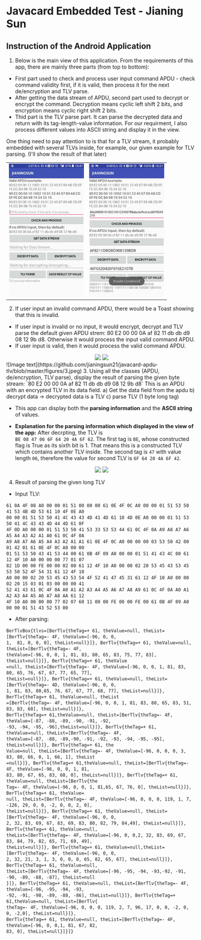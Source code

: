 # Javacard Embedded Test - Jianing Sun
## Instruction of the Android Application
1. Below is the main view of this application. From the requirements of this app, there are mainly
three parts (from top to bottom): 
* First part used to check and process user input command APDU - check command validity first, 
if it is valid, then process it for the next de/encryption and TLV parse.
* After getting the data stream of APDU, second part used to decrypt or encrypt the command. Decryption means 
cyclic left shift 2 bits, and encryption means cyclic right shift 2 bits.
* Thid part is the TLV parse part. It can parse the decrypted data and return with its tag-length-value information.
For our requirment, I also process different values into ASCII string and display it in the view.   

One thing need to pay attention to is that for a TLV stream, it probably embedded with several TLVs inside, 
for example, our given example for TLV parsing. (I'll show the result of that later)
<!-- <div align="center">
  <img src="https://github.com/jianingsun21/javacard-apdu-tlv/blob/master/figures/1.jpeg" width="350" height=“400">                                                                          
</div> -->

<table sytle="border: 0px;">
<tr>
<td><img width="200px" src="./figures/1.jpeg" /></td>
<td><img width="200px" src="./figures/2.jpeg" /></td>
</tr>
</table>

2. If user input an invalid command APDU, there would be a Toast showing that this is invalid. 
* If user input is invalid or no input, it would encrypt, decrypt and TLV parse the default given APDU strem:
80 E2 00 00 0A af 82 11 db db d9 08 12 9b d8. Otherwise it would process the input valid command APDU. 
* If user input is valid, then it would process the valid command APDU.
<div align="center">
  <img src="https://github.com/jianingsun21/javacard-apdu-tlv/blob/master/figures/2.jpeg" width="300" height=“350">
  <img src="https://github.com/jianingsun21/javacard-apdu-tlv/blob/master/figures/3.jpeg" width="300" height=“350">                                                                                                            
</div>
![Image text](https://github.com/jianingsun21/javacard-apdu-tlv/blob/master/figures/3.jpeg)
3. Using all the classes (APDU, de/encryption, TLV parse), display the result of parsing the 
given byte stream:   
`80 E2 00 00 0A af 82 11 db db d9 08 12 9b d8`
This is an APDU with an encrypted TLV in its data field.  
a) Get the data field from the apdu 
b) decrypt data -> decrypted data is a TLV   
c) parse TLV (1 byte long tag) 

* This app can display both the **parsing information** and the **ASCII string** of values. 

* **Explanation for the parsing information which displayed in the view of the app:** After decrpting, the TLV is   
`BE 08 47 06 6F 64 20 4A 6F 62`. The first tag is `BE`, whose constructed flag is True as its sixth bit is 1. That means this is a constructed TLV which contains another TLV inside. The second tag is `47` with value length `06`, therefore the value for second TLV is `6F 64 20 4A 6F 42`.

 
<div align="center">
  <img src="https://github.com/jianingsun21/javacard-apdu-tlv/blob/master/figures/4.jpeg" width="300" height=“350">                                                                                                            
  <img src="https://github.com/jianingsun21/javacard-apdu-tlv/blob/master/figures/5.jpeg" width="300" height=“350">
</div>

4. Result of parsing the given long TLV  
* Input TLV:
```
61 0A 4F 08 A0 00 00 01 51 00 00 00 61 0E 4F 0C A0 00 00 01 51 53 50 41 53 4B 4D 53 61 10 4F 0E A0   
00 00 01 51 53 50 41 4C 43 43 4D 41 4D 61 10 4D 0E A0 00 00 01 51 53 50 41 4C 43 43 4D 44 4D 61 0F    
4F 0D A0 00 00 01 51 53 50 41 53 33 53 53 44 61 0C 4F 0A A9 A8 A7 A6 A5 A4 A3 A2 A1 A0 61 0C 4F 0A    
A9 A8 A7 A6 A5 A4 A3 A2 A1 A1 61 0E 4F 0C A0 00 00 00 03 53 50 42 00 01 42 01 61 0E 4F 0C A0 00 00    
01 51 53 50 43 41 53 44 00 61 0B 4F 09 A0 00 00 01 51 41 43 4C 00 61 12 4F 10 A0 00 00 00 77 01 07  
82 1D 00 00 FE 00 00 02 00 61 12 4F 10 A0 00 00 02 20 53 45 43 53 45 53 50 52 4F 54 31 61 12 4F 10    
A0 00 00 02 20 53 45 43 53 54 4F 52 41 47 45 31 61 12 4F 10 A0 00 00 02 20 15 03 01 03 00 00 00 41    
52 41 43 61 0C 4F 0A A0 A1 A2 A3 A4 A5 A6 A7 A8 A9 61 0C 4F 0A A0 A1 A2 A3 A4 A5 A6 A7 A8 AA 61 12    
4F 10 A0 00 00 00 77 02 07 60 11 00 00 FE 00 00 FE 00 61 0B 4F 09 A0 00 00 01 51 43 52 53 00
```
* After parsing:
```
BerTlvBox{tlvs=[BerTlv{theTag=+ 61, theValue=null, theList=[BerTlv{theTag=- 4F, theValue=[-96, 0, 0,   
1,  81, 0, 0, 0], theList=null}]}, BerTlv{theTag=+ 61, theValue=null, theList=[BerTlv{theTag=- 4F,   
theValue=[-96, 0, 0, 1, 81, 83, 80, 65, 83, 75, 77, 83], theList=null}]}, BerTlv{theTag=+ 61, theValue  
=null, theList=[BerTlv{theTag=- 4F, theValue=[-96, 0, 0, 1, 81, 83, 80, 65, 76, 67, 67, 77, 65, 77],   
theList=null}]}, BerTlv{theTag=+ 61, theValue=null, theList=[BerTlv{theTag=- 4D, theValue=[-96, 0, 0,  
1, 81, 83, 80,65, 76, 67, 67, 77, 68, 77], theList=null}]}, BerTlv{theTag=+ 61, theValue=null, theList  
=[BerTlv{theTag=- 4F, theValue=[-96, 0, 0, 1, 81, 83, 80, 65, 83, 51, 83, 83, 68], theList=null}]},   
BerTlv{theTag=+ 61,theValue=null, theList=[BerTlv{theTag=- 4F, theValue=[-87, -88, -89, -90, -91, -92,  
-93, -94, -95, -96],theList=null}]}, BerTlv{theTag=+ 61, theValue=null, theList=[BerTlv{theTag=- 4F,   
theValue=[-87, -88, -89,-90, -91, -92, -93, -94, -95, -95], theList=null}]}, BerTlv{theTag=+ 61, the  
Value=null, theList=[BerTlv{theTag=- 4F, theValue=[-96, 0, 0, 0, 3, 83, 80, 66, 0, 1, 66, 1], theList  
=null}]}, BerTlv{theTag=+ 61,theValue=null, theList=[BerTlv{theTag=- 4F, theValue=[-96, 0, 0, 1, 81,  
83, 80, 67, 65, 83, 68, 0], theList=null}]}, BerTlv{theTag=+ 61, theValue=null, theList=[BerTlv{the  
Tag=- 4F, theValue=[-96, 0, 0, 1, 81,65, 67, 76, 0], theList=null}]}, BerTlv{theTag=+ 61, theValue=  
null, theList=[BerTlv{theTag=- 4F, theValue=[-96, 0, 0, 0, 119, 1, 7, -126, 29, 0, 0, -2, 0, 0, 2, 0],   
theList=null}]}, BerTlv{theTag=+ 61, theValue=null, theList=[BerTlv{theTag=- 4F, theValue=[-96, 0, 0,  
2, 32, 83, 69, 67, 83, 69, 83, 80, 82, 79, 84,49], theList=null}]}, BerTlv{theTag=+ 61, theValue=null,  
theList=[BerTlv{theTag=- 4F, theValue=[-96, 0, 0,2, 32, 83, 69, 67, 83, 84, 79, 82, 65, 71, 69, 49],   
theList=null}]}, BerTlv{theTag=+ 61, theValue=null,theList=[BerTlv{theTag=- 4F, theValue=[-96, 0, 0,  
2, 32, 21, 3, 1, 3, 0, 0, 0, 65, 82, 65, 67], theList=null}]}, BerTlv{theTag=+ 61, theValue=null,   
theList=[BerTlv{theTag=- 4F, theValue=[-96, -95, -94, -93,-92, -91, -90, -89, -88, -87], theList=null  
}]}, BerTlv{theTag=+ 61, theValue=null, theList=[BerTlv{theTag=- 4F, theValue=[-96, -95, -94, -93,   
-92, -91, -90, -89, -88, -86], theList=null}]}, BerTlv{theTag=+ 61,theValue=null, theList=[BerTlv{  
theTag=- 4F, theValue=[-96, 0, 0, 0, 119, 2, 7, 96, 17, 0, 0, -2, 0, 0, -2,0], theList=null}]},   
BerTlv{theTag=+ 61, theValue=null, theList=[BerTlv{theTag=- 4F, theValue=[-96, 0, 0,1, 81, 67, 82,   
83, 0], theList=null}]}]}            
```
